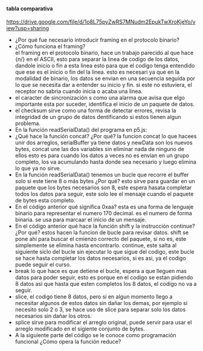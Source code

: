 #### tabla comparativa  
https://drive.google.com/file/d/1o8L75pyZwRS7MNudm2EpukTwXroKjeYo/view?usp=sharing  
- ¿Por qué fue necesario introducir framing en el protocolo binario?  
- ¿Cómo funciona el framing?  
el framing en el protocolo binario, hace un trabajo parecido al que hace {n/} en el ASCII, esto para separar la linea de codigo de los datos, dandole inicio o fin a esta linea
esto para que el codigo tenga entendido que ese es el inicio o fin del la linea. esto es necesari ya que en la modalidad de binario, los datos se envian en una secuencia seguida
por lo que se necesita dar a entender su inicio y fin. si este no estuviera, el receptor no sabria cuando inicia o acaba una linea.
- el caracter de sincronización s como una alarma que avisa que elgo importante esta por suceder, identifica el inicio de un paquete de datos.
- el checksum sirve como una forma de detectar errores, revisa la integridad de un grupo de datos dentificando si estos tienen algun problema.
- En la función readSerialData() del programa en p5.js:
- ¿Qué hace la función concat? ¿Por qué?
la funcion concat lo que hacees unir dos arreglos, serialBuffer ya tiene datos y newData son los nuevos bytes, concat une las dos variables sin eliminar nada de ninguno de ellos
esto es para cuando los datos a veces no es envian en un grupo completo, los va acumulando hasta donde sea necesario y luego elimina lo que ya no sirve.
- En la función readSerialData() tenemos un bucle que recorre el buffer solo si este tiene 8 o más bytes ¿Por qué?
esto sirve para guardar en un paquete que los bytes necesarios son 8, este espera hasata completar todos los datos para seguir, este solo lee el mensaje cuando el paquete de bytes
esta completo.
- En el código anterior qué significa 0xaa?
esta es una forma de lenguaje binario para representar el numero 170 decimal. es el numero de forma binaria. se usa para marcaar el inicio de un mensaje.
- En el código anterior qué hace la función shift y la instrucción continue? ¿Por qué?
estos hacen la funcion de bucle para revisar datos. shift se pone  ahi para buscar el cmienzo correcto del paquete, si no es, este simplemente se elimina hasta encontrarlo.
continue, este salta al siguiente siclo del bucle sin ejecutar lo que sigue del codigo, este bucle se hace hasta completar los datos necesarios, si es asi, ya el codigo puede seguir
el curso.
- break lo que hace es que detiene el bucle, espera a que lleguen mas datos para poder seguir, esto es porque en el codigo se estan pidiendo 8 datos asi que hasta que esten completos
los 8 datos, el codigo no va a seguir.
- slice, el codigo tiene 8 datos, pero si en algun momento llego a necesitar algunos de estos datos sin dañar los demas, por ejemplo si necesito solo 2 o 3, se hace uso de slice para
separar solo los datos necesarios sin dañar los otros.
- splice sirve para modificar el arreglo original, puede servir para usar el arreglo modificado en el sigiente conjunto de bytes.
- A la siguiente parte del código se le conoce como programación funcional ¿Cómo opera la función reduce?

